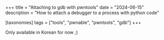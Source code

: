 +++
title = "Attaching to gdb with pwntools"
date = "2024-06-15"
description = "How to attach a debugger to a process with python code"

[taxonomies]
tags = ["tools", "pwnable", "pwntools", "gdb"]
+++

Only available in Korean for now ;)